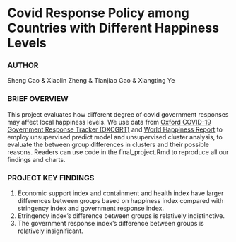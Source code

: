 # Covid Response Policy among Countries with Different Happiness Levels

### AUTHOR

Sheng Cao & Xiaolin Zheng & Tianjiao Gao & Xiangting Ye

### BRIEF OVERVIEW 

This project evaluates how different degree of covid government responses may affect local happiness levels. We use data from [Oxford COVID-19 Government 
Response Tracker (OXCGRT)](https://www.bsg.ox.ac.uk/research/research-projects/covid-19-government-response-tracker) and [World Happiness Report](https://worldhappiness.report/) to employ unsupervised predict model and unsupervised cluster analysis, to evaluate the between group differences in clusters and their possible reasons. Readers can use code in the final_project.Rmd to reproduce all our findings and charts.

### PROJECT KEY FINDINGS

1. Economic support index and containment and health index have larger differences between groups based on happiness index compared with stringency index and government response index. 
3. Etringency index’s difference between groups is relatively indistinctive. 
4. The government response index’s difference between groups is relatively insignificant. 
